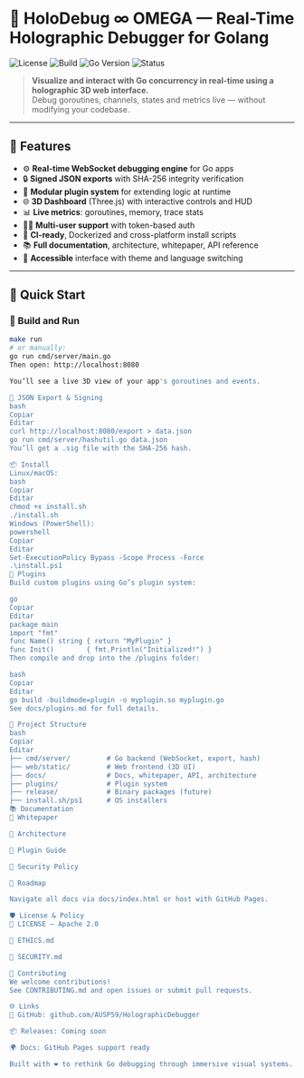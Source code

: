 # 🧠 HoloDebug ∞ OMEGA — Real-Time Holographic Debugger for Golang

![License](https://img.shields.io/badge/license-Apache%202.0-blue)
![Build](https://img.shields.io/github/actions/workflow/status/AUSP59/HolographicDebugger/ci.yml?branch=main)
![Go Version](https://img.shields.io/badge/go-1.21+-00ADD8)
![Status](https://img.shields.io/badge/status-Production--Ready-brightgreen)

> **Visualize and interact with Go concurrency in real-time using a holographic 3D web interface.**  
> Debug goroutines, channels, states and metrics live — without modifying your codebase.

---

## 🔭 Features

- ⚙️ **Real-time WebSocket debugging engine** for Go apps
- 🔒 **Signed JSON exports** with SHA-256 integrity verification
- 🧱 **Modular plugin system** for extending logic at runtime
- 🌐 **3D Dashboard** (Three.js) with interactive controls and HUD
- 📊 **Live metrics**: goroutines, memory, trace stats
- 🧑‍💻 **Multi-user support** with token-based auth
- 🧪 **CI-ready**, Dockerized and cross-platform install scripts
- 📚 **Full documentation**, architecture, whitepaper, API reference
- 🌈 **Accessible** interface with theme and language switching

---

## 🚀 Quick Start

### 🔧 Build and Run

```bash
make run
# or manually:
go run cmd/server/main.go
Then open: http://localhost:8080

You’ll see a live 3D view of your app's goroutines and events.

🔐 JSON Export & Signing
bash
Copiar
Editar
curl http://localhost:8080/export > data.json
go run cmd/server/hashutil.go data.json
You’ll get a .sig file with the SHA-256 hash.

📦 Install
Linux/macOS:
bash
Copiar
Editar
chmod +x install.sh
./install.sh
Windows (PowerShell):
powershell
Copiar
Editar
Set-ExecutionPolicy Bypass -Scope Process -Force
.\install.ps1
🧩 Plugins
Build custom plugins using Go’s plugin system:

go
Copiar
Editar
package main
import "fmt"
func Name() string { return "MyPlugin" }
func Init()        { fmt.Println("Initialized!") }
Then compile and drop into the /plugins folder:

bash
Copiar
Editar
go build -buildmode=plugin -o myplugin.so myplugin.go
See docs/plugins.md for full details.

📁 Project Structure
bash
Copiar
Editar
├── cmd/server/         # Go backend (WebSocket, export, hash)
├── web/static/         # Web frontend (3D UI)
├── docs/               # Docs, whitepaper, API, architecture
├── plugins/            # Plugin system
├── release/            # Binary packages (future)
├── install.sh/ps1      # OS installers
📚 Documentation
🧾 Whitepaper

📐 Architecture

🔌 Plugin Guide

🔐 Security Policy

🧭 Roadmap

Navigate all docs via docs/index.html or host with GitHub Pages.

🛡 License & Policy
📜 LICENSE — Apache 2.0

🤝 ETHICS.md

🚨 SECURITY.md

👥 Contributing
We welcome contributions!
See CONTRIBUTING.md and open issues or submit pull requests.

🌐 Links
🔗 GitHub: github.com/AUSP59/HolographicDebugger

📦 Releases: Coming soon

🌍 Docs: GitHub Pages support ready

Built with ❤️ to rethink Go debugging through immersive visual systems.
